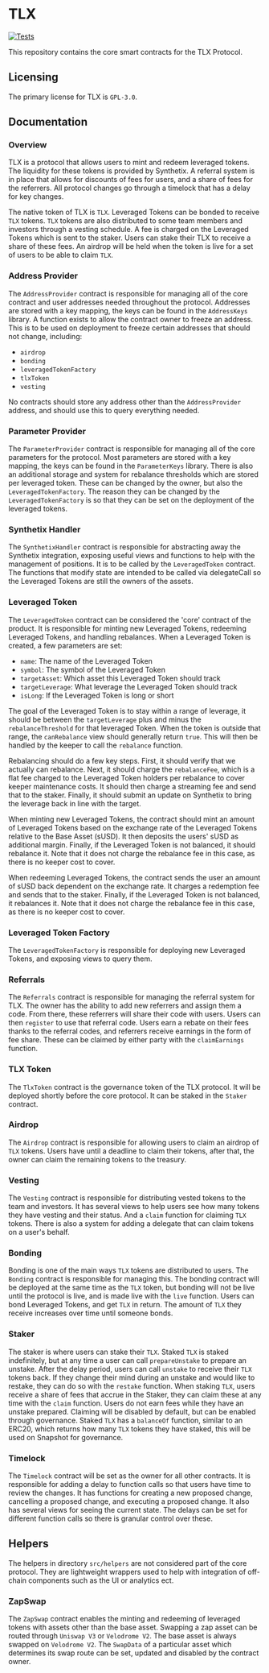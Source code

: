 # TLX

[![Tests](https://github.com/TLX-Protocol/protocol-dev/actions/workflows/ci.yml/badge.svg)](https://github.com/TLX-Protocol/protocol-dev/actions/workflows/ci.yml)

This repository contains the core smart contracts for the TLX Protocol.

## Licensing

The primary license for TLX is `GPL-3.0`.

## Documentation

### Overview

TLX is a protocol that allows users to mint and redeem leveraged tokens. The liquidity for these tokens is provided by Synthetix. A referral system is in place that allows for discounts of fees for users, and a share of fees for the referrers. All protocol changes go through a timelock that has a delay for key changes.

The native token of TLX is `TLX`. Leveraged Tokens can be bonded to receive `TLX` tokens. `TLX` tokens are also distributed to some team members and investors through a vesting schedule. A fee is charged on the Leveraged Tokens which is sent to the staker. Users can stake their TLX to receive a share of these fees. An airdrop will be held when the token is live for a set of users to be able to claim `TLX`.

### Address Provider

The `AddressProvider` contract is responsible for managing all of the core contract and user addresses needed throughout the protocol. Addresses are stored with a key mapping, the keys can be found in the `AddressKeys` library. A function exists to allow the contract owner to freeze an address. This is to be used on deployment to freeze certain addresses that should not change, including:

- `airdrop`
- `bonding`
- `leveragedTokenFactory`
- `tlxToken`
- `vesting`

No contracts should store any address other than the `AddressProvider` address, and should use this to query everything needed.

### Parameter Provider

The `ParameterProvider` contract is responsible for managing all of the core parameters for the protocol. Most parameters are stored with a key mapping, the keys can be found in the `ParameterKeys` library. There is also an additional storage and system for rebalance thresholds which are stored per leveraged token. These can be changed by the owner, but also the `LeveragedTokenFactory`. The reason they can be changed by the `LeveragedTokenFactory` is so that they can be set on the deployment of the leveraged tokens.

### Synthetix Handler

The `SynthetixHandler` contract is responsible for abstracting away the Synthetix integration, exposing useful views and functions to help with the management of positions. It is to be called by the `LeveragedToken` contract. The functions that modify state are intended to be called via delegateCall so the Leveraged Tokens are still the owners of the assets.

### Leveraged Token

The `LeveragedToken` contract can be considered the 'core' contract of the product. It is responsible for minting new Leveraged Tokens, redeeming Leveraged Tokens, and handling rebalances. When a Leveraged Token is created, a few parameters are set:

- `name`: The name of the Leveraged Token
- `symbol`: The symbol of the Leveraged Token
- `targetAsset`: Which asset this Leveraged Token should track
- `targetLeverage`: What leverage the Leveraged Token should track
- `isLong`: If the Leveraged Token is long or short

The goal of the Leveraged Token is to stay within a range of leverage, it should be between the `targetLeverage` plus and minus the `rebalanceThreshold` for that leveraged Token. When the token is outside that range, the `canRebalance` view should generally return `true`. This will then be handled by the keeper to call the `rebalance` function.

Rebalancing should do a few key steps. First, it should verify that we actually can rebalance. Next, it should charge the `rebalanceFee`, which is a flat fee charged to the Leveraged Token holders per rebalance to cover keeper maintenance costs. It should then charge a streaming fee and send that to the staker. Finally, it should submit an update on Synthetix to bring the leverage back in line with the target.

When minting new Leveraged Tokens, the contract should mint an amount of Leveraged Tokens based on the exchange rate of the Leveraged Tokens relative to the Base Asset (sUSD). It then deposits the users' sUSD as additional margin. Finally, if the Leveraged Token is not balanced, it should rebalance it. Note that it does not charge the rebalance fee in this case, as there is no keeper cost to cover.

When redeeming Leveraged Tokens, the contract sends the user an amount of sUSD back dependent on the exchange rate. It charges a redemption fee and sends that to the staker. Finally, if the Leveraged Token is not balanced, it rebalances it. Note that it does not charge the rebalance fee in this case, as there is no keeper cost to cover.

### Leveraged Token Factory

The `LeveragedTokenFactory` is responsible for deploying new Leveraged Tokens, and exposing views to query them.

### Referrals

The `Referrals` contract is responsible for managing the referral system for TLX. The owner has the ability to add new referrers and assign them a code. From there, these referrers will share their code with users. Users can then `register` to use that referral code. Users earn a rebate on their fees thanks to the referral codes, and referrers receive earnings in the form of fee share. These can be claimed by either party with the `claimEarnings` function.

### TLX Token

The `TlxToken` contract is the governance token of the TLX protocol. It will be deployed shortly before the core protocol. It can be staked in the `Staker` contract.

### Airdrop

The `Airdrop` contract is responsible for allowing users to claim an airdrop of `TLX` tokens. Users have until a deadline to claim their tokens, after that, the owner can claim the remaining tokens to the treasury.

### Vesting

The `Vesting` contract is responsible for distributing vested tokens to the team and investors. It has several views to help users see how many tokens they have vesting and their status. And a `claim` function for claiming `TLX` tokens. There is also a system for adding a delegate that can claim tokens on a user's behalf.

### Bonding

Bonding is one of the main ways `TLX` tokens are distributed to users. The `Bonding` contract is responsible for managing this. The bonding contract will be deployed at the same time as the `TLX` token, but bonding will not be live until the protocol is live, and is made live with the `live` function. Users can bond Leveraged Tokens, and get `TLX` in return. The amount of `TLX` they receive increases over time until someone bonds.

### Staker

The staker is where users can stake their `TLX`. Staked `TLX` is staked indefinitely, but at any time a user can call `prepareUnstake` to prepare an unstake. After the delay period, users can call `unstake` to receive their `TLX` tokens back. If they change their mind during an unstake and would like to restake, they can do so with the `restake` function. When staking `TLX`, users receive a share of fees that accrue in the Staker, they can claim these at any time with the `claim` function. Users do not earn fees while they have an unstake prepared. Claiming will be disabled by default, but can be enabled through governance. Staked `TLX` has a `balanceOf` function, similar to an ERC20, which returns how many `TLX` tokens they have staked, this will be used on Snapshot for governance.

### Timelock

The `Timelock` contract will be set as the owner for all other contracts. It is responsible for adding a delay to function calls so that users have time to review the changes. It has functions for creating a new proposed change, cancelling a proposed change, and executing a proposed change. It also has several views for seeing the current state. The delays can be set for different function calls so there is granular control over these.

## Helpers

The helpers in directory `src/helpers` are not considered part of the core protocol. They are lightweight wrappers used to help with integration of off-chain components such as the UI or analytics ect.

### ZapSwap

The `ZapSwap` contract enables the minting and redeeming of leveraged tokens with assets other than the base asset. Swapping a zap asset can be routed through `Uniswap V3` or `Velodrome V2`. The base asset is always swapped on `Velodrome V2`. The `SwapData` of a particular asset which determines its swap route can be set, updated and disabled by the contract owner. 